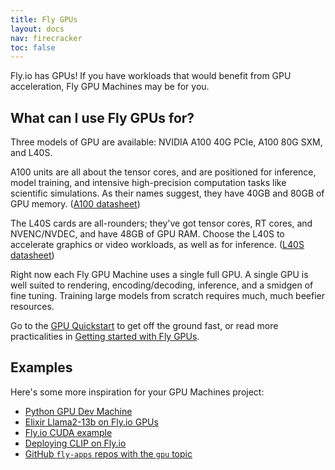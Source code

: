 ```yaml
---
title: Fly GPUs
layout: docs
nav: firecracker
toc: false
---
```


Fly.io has GPUs! If you have workloads that would benefit from GPU acceleration, Fly GPU Machines may be for you.

## What can I use Fly GPUs for?

Three models of GPU are available: NVIDIA A100 40G PCIe, A100 80G SXM, and L40S.

A100 units are all about the tensor cores, and are positioned for inference, model training, and intensive high-precision computation tasks like scientific simulations. As their names suggest, they have 40GB and 80GB of GPU memory. ([A100 datasheet](https://www.nvidia.com/content/dam/en-zz/Solutions/Data-Center/a100/pdf/nvidia-a100-datasheet-nvidia-us-2188504-web.pdf))

The L40S cards are all-rounders; they've got tensor cores, RT cores, and NVENC/NVDEC, and have 48GB of GPU RAM. Choose the L40S to accelerate graphics or video workloads, as well as for inference. ([L40S datasheet](https://resources.nvidia.com/en-us-l40s/l40s-datasheet-28413))

Right now each Fly GPU Machine uses a single full GPU. A single GPU is well suited to rendering, encoding/decoding, inference, and a smidgen of fine tuning. Training large models from scratch requires much, much beefier resources.

Go to the [GPU Quickstart](https://fly.io/docs/gpus/gpu-quickstart/) to get off the ground fast, or read more practicalities in [Getting started with Fly GPUs](/docs/gpus/getting-started-gpus/).

## Examples

Here's some more inspiration for your GPU Machines project:

- [Python GPU Dev Machine](/docs/gpus/python-gpu-example/)
- [Elixir Llama2-13b on Fly.io GPUs](https://gist.github.com/chrismccord/59a5e81f144a4dfb4bf0a8c3f2673131)
- [Fly.io CUDA example](https://gist.github.com/dangra/f8123001fe0f2453a8cd638b89738465)
- [Deploying CLIP on Fly.io](https://gist.github.com/simonw/52c7734e34cac2b26ea1378845674edc)
- [GitHub `fly-apps` repos with the `gpu` topic](https://github.com/orgs/fly-apps/repositories?q=topic%3Agpu)

